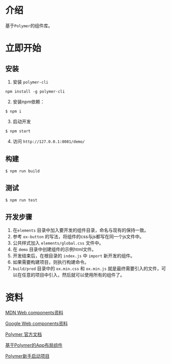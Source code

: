 # 介绍
基于`Polymer`的组件库。

# 立即开始

## 安装

1. 安装 `polymer-cli`
```
npm install -g polymer-cli
```

2. 安装npm依赖：
```
$ npm i
```
3. 启动开发
```
$ npm start
```
4. 访问 `http://127.0.0.1:8081/demo/`

## 构建

```
$ npm run build
```

## 测试

```
$ npm run test
```

## 开发步骤
1. 在`elements` 目录中加入要开发的组件目录，命名与现有的保持一致。
2. 参考 `ox-button` 的写法，将组件的css与js都写在同一个js文件中。
3. 公共样式加入 `elements/global.css` 文件中。
4. 在 `demo` 目录中创建组件的示例html文件。
5. 开发结束后，在根目录的 `index.js` 中 `import` 新开发的组件。
6. 如果需要构建项目，则执行构建命令。
7. `build/prod` 目录中的 `ox.min.css` 和 `ox.min.js` 就是最终需要引入的文件，可以在任意的项目中引入，然后就可以使用所有的组件了。


# 资料

[MDN Web components资料](https://developer.mozilla.org/zh-CN/docs/Web/Web_Components)

[Google Web components资料](https://developers.google.com/web/fundamentals/)

[Polymer 官方文档](https://polymer-library.polymer-project.org/)

[基于Polymer的App布局组件](https://github.com/PolymerElements/app-layout)

[Polymer新手启动项目](https://github.com/Polymer/polymer-starter-kit)
